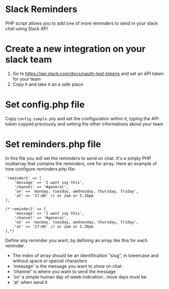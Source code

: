 # Slack Reminders
PHP script allows you to add one of more reminders to send in your slack chat using Slack API

# Create a new integration on your slack team
1. Go to https://api.slack.com/docs/oauth-test-tokens and set an API token for your team
2. Copy it and take it an a safe place

# Set config.php file
Copy `config.sample.php` and set the configuration within it, typing the API token copyed previously and setting the other informations about your team

# Set reminders.php file
In this file you will set the reminders to send on chat. It's a simply PHP multiarray that contains the reminders, one for array.
Here an example of how configure reminders.php file:

```
'reminder1' => [
	'message' => 'I want say this',
	'channel' => '#general',
	'on' => 'monday, tuesday, wednesday, thursday, friday',
	'at' => '17:06' // or 2am or 5.30pm
],

/*'reminder2' => [
	'message' => 'I want say this',
	'channel' => '#general',
	'on' => 'monday, tuesday, wednesday, thursday, friday',
	'at' => '17:06' // or 2am or 5.30pm
],*/
```

Define any reminder you want, by defining an array like this for each reminder.
* The index of array should be an identification "slug", in lowercase and without space or special characters
* 'message' is the message you want to show on chat
* 'channel' is where you want to send the message
* 'on' a simple human day of week indication.. more days must be
* 'at' when send it 
